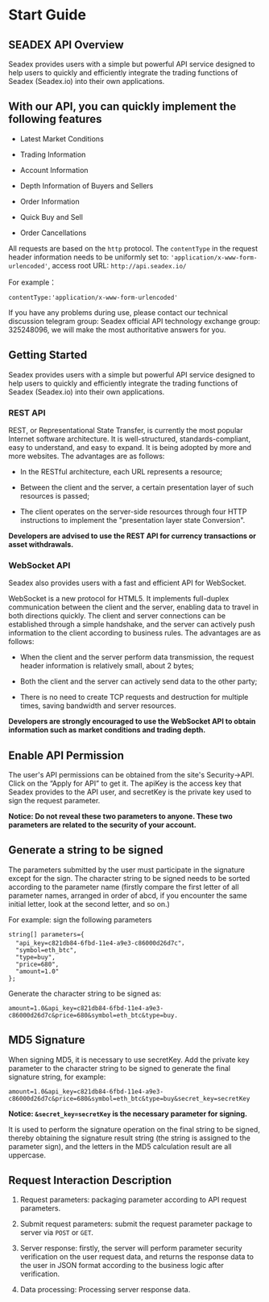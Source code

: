 # Start Guide

## SEADEX API Overview

Seadex provides users with a simple but powerful API service designed to help users to quickly and efficiently integrate the trading functions of Seadex (Seadex.io)  into their own applications.

## With our API, you can quickly implement the following features

- Latest Market Conditions

- Trading Information

- Account Information

- Depth Information of Buyers and Sellers

- Order Information

- Quick Buy and Sell

- Order Cancellations

All requests are based on the `http` protocol. The `contentType` in the request header information needs to be uniformly set to: `'application/x-www-form-urlencoded'`, access root URL: `http://api.seadex.io/`

For example：

```
contentType:'application/x-www-form-urlencoded'
```

If you have any problems during use, please contact our technical discussion telegram group: Seadex official API technology exchange group: 325248096, we will make the most authoritative answers for you.

## Getting Started

Seadex provides users with a simple but powerful API service designed to help users to quickly and efficiently integrate the trading functions of Seadex (Seadex.io)  into their own applications.

### REST API

REST, or Representational State Transfer, is currently the most popular Internet software architecture. It is well-structured, standards-compliant, easy to understand, and easy to expand. It is being adopted by more and more websites. The advantages are as follows:

- In the RESTful architecture, each URL represents a resource; 

- Between the client and the server, a certain presentation layer of such resources is passed; 

- The client operates on the server-side resources through four HTTP instructions to implement the "presentation layer state  Conversion".

**Developers are advised to use the REST API for currency transactions or asset withdrawals.**

### WebSocket API 

Seadex also provides users with a fast and efficient API for WebSocket.

WebSocket is a new protocol for HTML5. It implements full-duplex communication between the client and the server, enabling data to travel in both directions quickly. The client and server connections can be established through a simple handshake, and the server can actively push information to the client according to business rules. The advantages are as follows:

- When the client and the server perform data transmission, the request header information is relatively small, about 2 bytes; 

- Both the client and the server can actively send data to the other party; 

- There is no need to create TCP requests and destruction for multiple times, saving bandwidth and server resources. 

**Developers are strongly encouraged to use the WebSocket API to obtain information such as market conditions and trading depth.**

## Enable API Permission    

The user's API permissions can be obtained from the site's Security->API. Click on the “Apply for API” to get it. The apiKey is the access key that Seadex provides to the API user, and secretKey is the private key used to sign the request parameter.

**Notice: Do not reveal these two parameters to anyone. These two parameters are related to the security of your account.**

## Generate a string to be signed 

The parameters submitted by the user must participate in the signature except for the sign. The character string to be signed needs to be sorted according to the parameter name (firstly compare the first letter of all parameter names, arranged in order of abcd, if you encounter the same initial letter, look at the second letter, and so on.)

For example: sign the following parameters
```
string[] parameters={  
  "api_key=c821db84-6fbd-11e4-a9e3-c86000d26d7c"，  
  "symbol=eth_btc",  
  "type=buy",  
  "price=680",  
  "amount=1.0"  
}; 
```

Generate the character string to be signed as:

```
amount=1.0&api_key=c821db84-6fbd-11e4-a9e3-c86000d26d7c&price=680&symbol=eth_btc&type=buy.
```

## MD5 Signature

When signing MD5, it is necessary to use secretKey. Add the private key parameter to the character string to be signed to generate the final signature string, for example: 

```
amount=1.0&api_key=c821db84-6fbd-11e4-a9e3-c86000d26d7c&price=680&symbol=eth_btc&type=buy&secret_key=secretKey 
```

**Notice: `&secret_key=secretKey` is the necessary parameter for signing.**

It is used to perform the signature operation on the final string to be signed, thereby obtaining the signature result string (the string is assigned to the parameter sign), and the letters in the MD5 calculation result are all uppercase.



## Request Interaction Description

1. Request parameters: packaging parameter according to API request parameters.

2. Submit request parameters: submit the request parameter package to server via `POST` or `GET`.

3. Server response: firstly, the server will perform parameter security verification on the user request data, and returns the response data to the user in JSON format according to the business logic after verification.

4. Data processing: Processing server response data.

